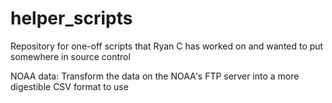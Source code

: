# helper_scripts
Repository for one-off scripts that Ryan C has worked on and wanted to put somewhere in source control

NOAA data: Transform the data on the NOAA's FTP server into a more digestible CSV format to use
